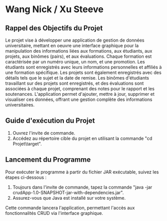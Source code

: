 # Wang Nick / Xu Steeve

## Rappel des Objectifs du Projet

Le projet vise à développer une application de gestion de données universitaire, mettant en oeuvre une interface graphique pour la manipulation des informations liées aux formations, aux étudiants, aux projets, aux binômes (pairs), et aux évaluations. Chaque formation est caractérisée par un numéro unique, un nom, et une promotion. Les étudiants sont enregistrés avec leurs informations personnelles et affiliés à une formation spécifique. Les projets sont également enregistrés avec des détails tels que le sujet et la date de remise. Les binômes d'étudiants travaillant sur des projets sont enregistrés, et des évaluations sont associées à chaque projet, comprenant des notes pour le rapport et les soutenances. L'application permet d'ajouter, mettre à jour, supprimer et visualiser ces données, offrant une gestion complète des informations universitaires.

## Guide d'exécution du Projet

1. Ouvrez l'invite de commande.
2. Accédez au répertoire cible du projet en utilisant la commande "cd Projet\target".

## Lancement du Programme

Pour exécuter le programme à partir du fichier JAR exécutable, suivez les étapes ci-dessous : 

1. Toujours dans l'invite de commande, tapez la commande "java -jar crudApp-1.0-SNAPSHOT-jar-with-dependencies.jar".
2. Assurez-vous que Java est installé sur votre système.

Cette commande lancera l'application, permettant l'accès aux fonctionnalités CRUD via l'interface graphique.

